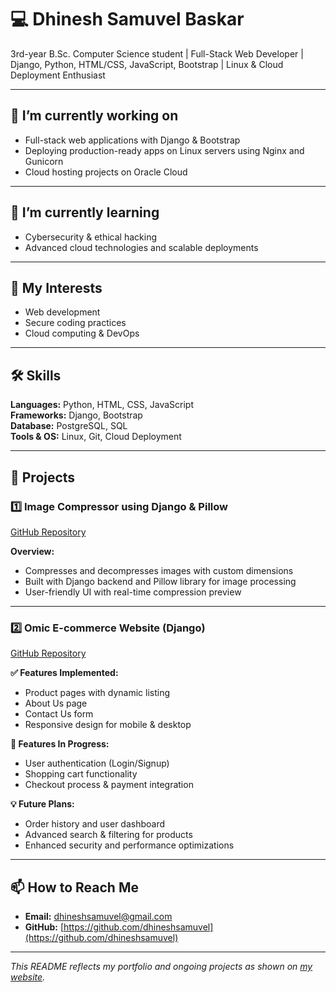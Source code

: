 # 💻 Dhinesh Samuvel Baskar  

3rd-year B.Sc. Computer Science student | Full-Stack Web Developer | Django, Python, HTML/CSS, JavaScript, Bootstrap | Linux & Cloud Deployment Enthusiast  

---

## 🔭 I’m currently working on
- Full-stack web applications with Django & Bootstrap  
- Deploying production-ready apps on Linux servers using Nginx and Gunicorn  
- Cloud hosting projects on Oracle Cloud  

---

## 🌱 I’m currently learning
- Cybersecurity & ethical hacking  
- Advanced cloud technologies and scalable deployments  

---

## 👀 My Interests
- Web development  
- Secure coding practices  
- Cloud computing & DevOps  

---

## 🛠 Skills
**Languages:** Python, HTML, CSS, JavaScript  
**Frameworks:** Django, Bootstrap  
**Database:** PostgreSQL, SQL  
**Tools & OS:** Linux, Git, Cloud Deployment  

---

## 💼 Projects

### **1️⃣ Image Compressor using Django & Pillow**  
[GitHub Repository](https://github.com/dhineshsamuvel/imgagecompressor.git)  

**Overview:**  
- Compresses and decompresses images with custom dimensions  
- Built with Django backend and Pillow library for image processing  
- User-friendly UI with real-time compression preview  

---

### **2️⃣ Omic E-commerce Website (Django)**  
[GitHub Repository](https://github.com/dhineshsamuvel/ecommerce.git)  

**✅ Features Implemented:**  
- Product pages with dynamic listing  
- About Us page  
- Contact Us form  
- Responsive design for mobile & desktop  

**🚧 Features In Progress:**  
- User authentication (Login/Signup)  
- Shopping cart functionality  
- Checkout process & payment integration  

**💡 Future Plans:**  
- Order history and user dashboard  
- Advanced search & filtering for products  
- Enhanced security and performance optimizations  

---

## 📫 How to Reach Me
- **Email:** [dhineshsamuvel@gmail.com](mailto:dhineshsamuvel@gmail.com)  
- **GitHub:** [https://github.com/dhineshsamuvel](https://github.com/dhineshsamuvel)  

---

*This README reflects my portfolio and ongoing projects as shown on [my website](https://omicwears.tech).*  
